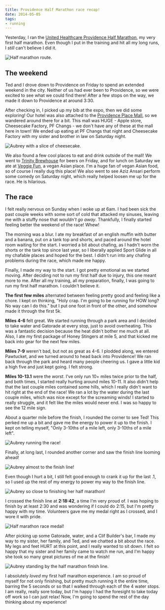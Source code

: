 ```yaml
---
title: Providence Half Marathon race recap!
date: 2014-05-05
tags:
- running
---
```

Yesterday, I ran the [United Healthcare Providence Half Marathon](https://rhoderaces.com), my very first half marathon. Even though I put in the training and hit all my long runs, I *still* can't believe I did it.

![Half marathon route.](./images/half-route.jpg)

## The weekend

Ted and I drove down to Providence on Friday to spend an extended weekend in the city. Neither of us had ever been to Providence, so we were excited to see what we could find there! After a few stops on the way, we made it down to Providence at around 3:30.

After checking in, I picked up my bib at the expo, then we did some exploring! Our hotel was also attached to the [Providence Place Mall](https://www.providenceplace.com), so we wandered around there for a bit. This mall was HUGE - Apple store, Cheesecake Factory, PF Changs - we don't have any of these at the mall here in town! We ended up eating at PF Changs that night and Cheesecake Factory with my sister and brother in law on Saturday night.

![Aubrey with a slice of cheesecake.](./images/aub-cheesecake.jpg "This is the biggest cheesecake I've ever seen. Yikes.") 

We also found a few cool places to eat and drink outside of the mall! We went to [Trinity Brewhouse](https://www.trinitybrewhouse.com) for beers on Friday, and for lunch on Saturday we ate at [Veggie Fun](https://www.veggiefunri.com), a vegan Asian place. I'm a huge fan of vegan Asian food, so of course I really dug this place! We also went to see Aziz Ansari perform some comedy on Saturday night, which really helped loosen me up for the race. He is hilarious.

## The race

I felt really nervous on Sunday when I woke up at 6am. I had been sick the past couple weeks with some sort of cold that attacked my sinuses, leaving me with a stuffy nose that *wouldn't go away*. Thankfully, I finally started feeling better the weekend of the race! Whew!

The morning was a blur. I ate my breakfast of an english muffin with butter and a banana, put on a tank top and shorts, and paced around the hotel room waiting for the start. I worried a bit about chafing, as I hadn't worn the shorts or the tank top since last year, so I liberally applied Sport Glide in all my chafable places and hoped for the best. I didn't run into any chafing problems during the race, which made me happy.

Finally, I made my way to the start. I got pretty emotional as we started moving. After deciding not to run my first half due to injury, this one meant more to me. After all my training, all my preparation, finally, I was going to run my first half marathon. I couldn't believe it.

**The first few miles** alternated between feeling pretty good and feeling like a chore. I kept on thinking, "Holy crap. I'm going to be running for HOW long? No way can I do this." but I put one foot in front of the other, and somehow made it through the first 5k.

**Miles 4-6** felt great. We started running through a park area and I decided to take water and Gatorade at every stop, just to avoid overheating. This was a fantastic decision because the heat didn't bother me much at all. Also, I ate my first package of Honey Stingers at mile 5, and that kicked me back into gear for the next few miles.

**Miles 7-9** weren't bad, but not as great as 4-6. I plodded along, we entered Pawtucket, and we turned around to head back into Providence! We ran back through the park and heard many people cheering us. I gave a little kid a high five and just kept going. I felt strong.

**Miles 10-13.1** were the *worst*. I've only run 10+ miles twice prior to the half, and both times, I started really hurting around miles 10-11. It also didn't help that the last couple miles contained some hills, which I really didn't want to hit right at the end of the race! We ran a lot by the water during the last couple miles, which was nice except for the screaming winds! I started to really struggle, and it felt like the miles would never end. I was so happy to see the 12 mile sign.

About a quarter mile before the finish, I rounded the corner to see Ted! This perked me up a bit and gave me the energy to power it up to the finish. I kept on telling myself, "Only 3-10ths of a mile left, only 3-10ths of a mile left".

![Aubrey running the race!](./images/race-12-miles.jpg "Hey, I just ran 12 miles!") 

Finally, at long last, I rounded another corner and saw the finish line looming ahead!

![Aubrey almost to the finish line!](./images/race-finish.jpg "Here I come!") 

Even though I hurt a bit, I still felt good enough to crank it up for the last .1, so I used up the rest of my energy to power my way to the finish line.

![Aubrey so close to finishing her half marathon!](./images/race-finish-closeup.jpg "Almost there!")

I crossed the finish line at **2:18:42**, a time I'm very proud of. I was hoping to finish by at least 2:30 and was wondering if I could do 2:15, but I'm pretty happy with my time. Volunteers gave me my medal right as I crossed, and I wore it with pride.

![Half marathon race medal!](./images/race-medal.jpg "My super awesome medal.")

After picking up some Gatorade, water, and a Clif Builder's bar, I made my way to my sister, her family, and Ted, and we chatted a bit about the race. My legs and feet HURT at this point, and I really wanted to sit down. I felt so happy that my sister and her family came to watch me run, and I'm happy she took so many great pictures of me at the finish!

![Aubrey standing by the half marathon finish line.](./images/aub-pose.jpg "Standing by the finish line!")

I absolutely *loved* my first half marathon experience. I am so proud of myself for not only finishing, but pretty much running it the entire time, barring the 5 seconds or so that I walked through each of the 4 water stops. I am really, really sore today, but I'm happy I had the foresight to take today off work so I can just relax! Now, I'm going to spend the rest of the day thinking about my experience!

